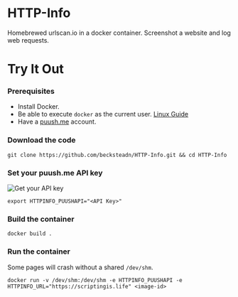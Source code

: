 # HTTP-Info
Homebrewed urlscan.io in a docker container. Screenshot a website and log web requests.

# Try It Out

### Prerequisites

* Install Docker.
* Be able to execute `docker` as the current user. [Linux Guide](https://docs.docker.com/install/linux/linux-postinstall/#manage-docker-as-a-non-root-user)
* Have a [puush.me](https://puush.me/) account.

### Download the code
`git clone https://github.com/becksteadn/HTTP-Info.git && cd HTTP-Info`

### Set your puush.me API key

![Get your API key](https://puu.sh/BgkK6/fa2d86e75d.png)


`export HTTPINFO_PUUSHAPI="<API Key>"`

### Build the container
`docker build .`

### Run the container
Some pages will crash without a shared `/dev/shm`. 

`docker run -v /dev/shm:/dev/shm -e HTTPINFO_PUUSHAPI -e HTTPINFO_URL="https://scriptingis.life" <image-id>`
